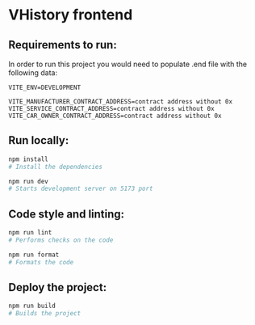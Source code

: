 # VHistory frontend

## Requirements to run:

In order to run this project you would need to populate .end file with the following data: 

```
VITE_ENV=DEVELOPMENT 

VITE_MANUFACTURER_CONTRACT_ADDRESS=contract address without 0x 
VITE_SERVICE_CONTRACT_ADDRESS=contract address without 0x
VITE_CAR_OWNER_CONTRACT_ADDRESS=contract address without 0x
```

## Run locally:

```bash
npm install
# Install the dependencies
```

```bash
npm run dev
# Starts development server on 5173 port
```

## Code style and linting:

```bash
npm run lint
# Performs checks on the code
```

```bash
npm run format
# Formats the code
```

## Deploy the project:

```bash
npm run build
# Builds the project
```
